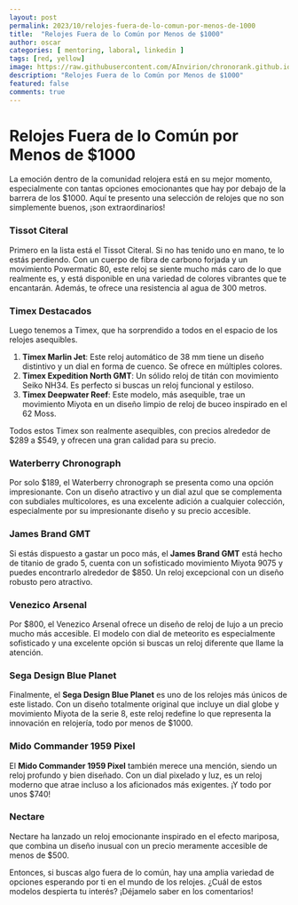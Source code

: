 ```yaml
---
layout: post
permalink: 2023/10/relojes-fuera-de-lo-comun-por-menos-de-1000
title:  "Relojes Fuera de lo Común por Menos de $1000"
author: oscar
categories: [ mentoring, laboral, linkedin ]
tags: [red, yellow]
image: https://raw.githubusercontent.com/AInvirion/chronorank.github.io/master/images/posts/20250330110605.png
description: "Relojes Fuera de lo Común por Menos de $1000"
featured: false
comments: true
---
```

# Relojes Fuera de lo Común por Menos de $1000

La emoción dentro de la comunidad relojera está en su mejor momento, especialmente con tantas opciones emocionantes que hay por debajo de la barrera de los $1000. Aquí te presento una selección de relojes que no son simplemente buenos, ¡son extraordinarios!  

### Tissot Citeral
Primero en la lista está el Tissot Citeral. Si no has tenido uno en mano, te lo estás perdiendo. Con un cuerpo de fibra de carbono forjada y un movimiento Powermatic 80, este reloj se siente mucho más caro de lo que realmente es, y está disponible en una variedad de colores vibrantes que te encantarán. Además, te ofrece una resistencia al agua de 300 metros.

### Timex Destacados
Luego tenemos a Timex, que ha sorprendido a todos en el espacio de los relojes asequibles.  
1. **Timex Marlin Jet**: Este reloj automático de 38 mm tiene un diseño distintivo y un dial en forma de cuenco. Se ofrece en múltiples colores.  
2. **Timex Expedition North GMT**: Un sólido reloj de titán con movimiento Seiko NH34. Es perfecto si buscas un reloj funcional y estiloso.  
3. **Timex Deepwater Reef**: Este modelo, más asequible, trae un movimiento Miyota en un diseño limpio de reloj de buceo inspirado en el 62 Moss.

Todos estos Timex son realmente asequibles, con precios alrededor de $289 a $549, y ofrecen una gran calidad para su precio.

### Waterberry Chronograph
Por solo $189, el Waterberry chronograph se presenta como una opción impresionante. Con un diseño atractivo y un dial azul que se complementa con subdiales multicolores, es una excelente adición a cualquier colección, especialmente por su impresionante diseño y su precio accesible.

### James Brand GMT
Si estás dispuesto a gastar un poco más, el **James Brand GMT** está hecho de titanio de grado 5, cuenta con un sofisticado movimiento Miyota 9075 y puedes encontrarlo alrededor de $850. Un reloj excepcional con un diseño robusto pero atractivo.

### Venezico Arsenal
Por $800, el Venezico Arsenal ofrece un diseño de reloj de lujo a un precio mucho más accesible. El modelo con dial de meteorito es especialmente sofisticado y una excelente opción si buscas un reloj diferente que llame la atención.

### Sega Design Blue Planet
Finalmente, el **Sega Design Blue Planet** es uno de los relojes más únicos de este listado. Con un diseño totalmente original que incluye un dial globe y movimiento Miyota de la serie 8, este reloj redefine lo que representa la innovación en relojería, todo por menos de $1000.

### Mido Commander 1959 Pixel
El **Mido Commander 1959 Pixel** también merece una mención, siendo un reloj profundo y bien diseñado. Con un dial pixelado y luz, es un reloj moderno que atrae incluso a los aficionados más exigentes. ¡Y todo por unos $740!

### Nectare
Nectare ha lanzado un reloj emocionante inspirado en el efecto mariposa, que combina un diseño inusual con un precio meramente accesible de menos de $500.

Entonces, si buscas algo fuera de lo común, hay una amplia variedad de opciones esperando por ti en el mundo de los relojes. ¿Cuál de estos modelos despierta tu interés? ¡Déjamelo saber en los comentarios!